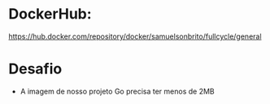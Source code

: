 # DockerHub:
https://hub.docker.com/repository/docker/samuelsonbrito/fullcycle/general

# Desafio 
- A imagem de nosso projeto Go precisa ter menos de 2MB
